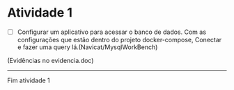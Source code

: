 # Atividade 1

- [ ] Configurar um aplicativo para acessar o banco de dados. Com as configurações que estão dentro do projeto docker-compose,  Conectar e fazer uma query lá.(Navicat/MysqlWorkBench)

(Evidências no evidencia.doc)


---
Fim atividade 1